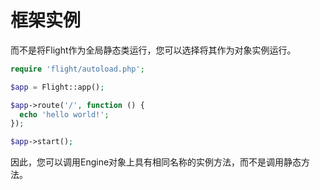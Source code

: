 # 框架实例

而不是将Flight作为全局静态类运行，您可以选择将其作为对象实例运行。

```php
require 'flight/autoload.php';

$app = Flight::app();

$app->route('/', function () {
  echo 'hello world!';
});

$app->start();
```

因此，您可以调用Engine对象上具有相同名称的实例方法，而不是调用静态方法。